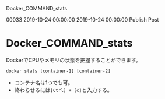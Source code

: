 Docker_COMMAND_stats

00033
2019-10-24 00:00:00
2019-10-24 00:00:00
Publish
Post

# Docker_COMMAND_stats
DockerでCPUやメモリの状態を把握することができます。

```
docker stats [container-1] [container-2]
```

* コンテナ名は1つでも可。
* 終わらせるには`[Ctrl] + [c]`と入力する。
